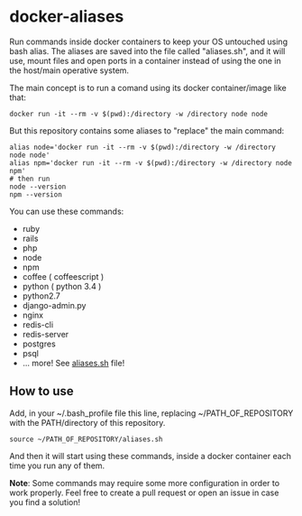 # docker-aliases
Run commands inside docker containers to keep your OS untouched using bash alias. The aliases are saved into the file called "aliases.sh", and it will use, mount files and open ports in a container instead of using the one in the host/main operative system.

The main concept is to run a comand using its docker container/image like that:

    docker run -it --rm -v $(pwd):/directory -w /directory node node

But this repository contains some aliases to "replace" the main command:

    alias node='docker run -it --rm -v $(pwd):/directory -w /directory node node'
    alias npm='docker run -it --rm -v $(pwd):/directory -w /directory node npm'
    # then run
    node --version
    npm --version

You can use these commands:

 * ruby
 * rails
 * php
 * node
 * npm
 * coffee ( coffeescript )
 * python ( python 3.4 )
 * python2.7
 * django-admin.py
 * nginx
 * redis-cli
 * redis-server
 * postgres
 * psql
 * ... more! See [aliases.sh](aliases.sh) file!

## How to use
Add, in your ~/.bash_profile file this line, replacing ~/PATH_OF_REPOSITORY with the PATH/directory of this repository.

    source ~/PATH_OF_REPOSITORY/aliases.sh

And then it will start using these commands, inside a docker container each time you run any of them.

**Note**: Some commands may require some more configuration in order to work properly. Feel free to create a pull request or open an issue in case you find a solution!
